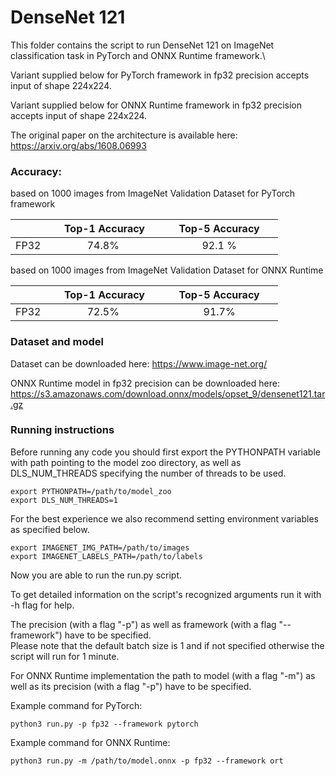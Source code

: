 # DenseNet 121


This folder contains the script to run DenseNet 121 on ImageNet classification task in PyTorch and ONNX Runtime framework.\

Variant supplied below for PyTorch framework in fp32 precision accepts input of shape 224x224.

Variant supplied below for ONNX Runtime framework in fp32 precision accepts input of shape 224x224.

The original paper on the architecture is available here: https://arxiv.org/abs/1608.06993


### Accuracy:

based on 1000 images from ImageNet Validation Dataset for PyTorch framework

|   | &nbsp;&nbsp;&nbsp;&nbsp; Top-1 Accuracy&nbsp;&nbsp;&nbsp;&nbsp;  |&nbsp;&nbsp;&nbsp;&nbsp; Top-5 Accuracy &nbsp;&nbsp;&nbsp;&nbsp; |
|:---:|:---:|:---:|
| FP32  | 74.8%  | 92.1 %  |

based on 1000 images from ImageNet Validation Dataset for ONNX Runtime

|   | &nbsp;&nbsp;&nbsp;&nbsp; Top-1 Accuracy&nbsp;&nbsp;&nbsp;&nbsp;  |&nbsp;&nbsp;&nbsp;&nbsp; Top-5 Accuracy &nbsp;&nbsp;&nbsp;&nbsp; |
|:---:|:---:|:---:|
| FP32  | 72.5%  | 91.7%  |

### Dataset and model

Dataset can be downloaded here: https://www.image-net.org/

ONNX Runtime model in fp32 precision can be downloaded here: https://s3.amazonaws.com/download.onnx/models/opset_9/densenet121.tar.gz

### Running instructions

Before running any code you should first export the PYTHONPATH variable with path pointing to the model zoo directory,
as well as DLS_NUM_THREADS specifying the number of threads to be used.

```
export PYTHONPATH=/path/to/model_zoo
export DLS_NUM_THREADS=1
```

For the best experience we also recommend setting environment variables as specified below.

```
export IMAGENET_IMG_PATH=/path/to/images
export IMAGENET_LABELS_PATH=/path/to/labels
```

Now you are able to run the run.py script. 

To get detailed information on the script's recognized arguments run it with -h flag for help.

The precision (with a flag "-p") as well as framework (with a flag "--framework") have to be specified.\
Please note that the default batch size is 1 and if not specified otherwise the script will run for 1 minute.

For ONNX Runtime implementation the path to model (with a flag "-m") as well as its precision (with a flag "-p") have to be specified.


Example command for PyTorch: 

```
python3 run.py -p fp32 --framework pytorch
```

Example command for ONNX Runtime: 

```
python3 run.py -m /path/to/model.onnx -p fp32 --framework ort
```
